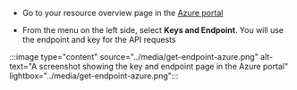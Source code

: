 * Go to your resource overview page in the [Azure portal](https://portal.azure.com/#home)

* From the menu on the left side, select **Keys and Endpoint**. You will use the endpoint and key for the API requests 

:::image type="content" source="../media/get-endpoint-azure.png" alt-text="A screenshot showing the key and endpoint page in the Azure portal" lightbox="../media/get-endpoint-azure.png":::

